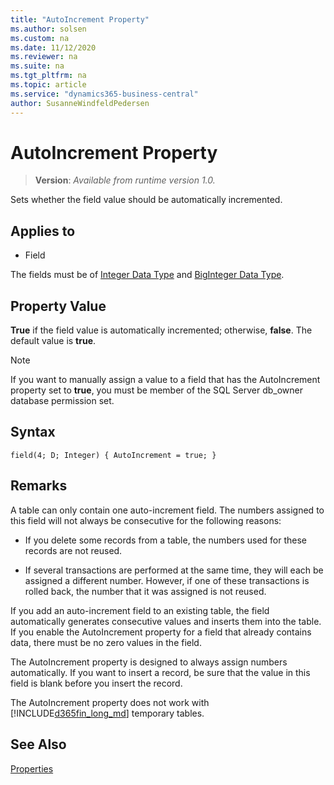 ```yaml
---
title: "AutoIncrement Property"
ms.author: solsen
ms.custom: na
ms.date: 11/12/2020
ms.reviewer: na
ms.suite: na
ms.tgt_pltfrm: na
ms.topic: article
ms.service: "dynamics365-business-central"
author: SusanneWindfeldPedersen
---
```

[//]: # (START>DO_NOT_EDIT)
[//]: # (IMPORTANT:Do not edit any of the content between here and the END>DO_NOT_EDIT.)
[//]: # (Any modifications should be made in the .xml files in the ModernDev repo.)
# AutoIncrement Property
> **Version**: _Available from runtime version 1.0._

Sets whether the field value should be automatically incremented.

## Applies to
-   Field

[//]: # (IMPORTANT: END>DO_NOT_EDIT)
The fields must be of [Integer Data Type](../datatypes/devenv-integer-data-type.md) and [BigInteger Data Type](../datatypes/devenv-biginteger-data-type.md).

## Property Value  

**True** if the field value is automatically incremented; otherwise, **false**. The default value is **true**.  
  
> [!NOTE]  
> If you want to manually assign a value to a field that has the AutoIncrement property set to **true**, you must be member of the SQL Server db_owner database permission set.  

## Syntax

```AL
field(4; D; Integer) { AutoIncrement = true; }
```

## Remarks  
A table can only contain one auto-increment field. The numbers assigned to this field will not always be consecutive for the following reasons:  
  
- If you delete some records from a table, the numbers used for these records are not reused.  
  
- If several transactions are performed at the same time, they will each be assigned a different number. However, if one of these transactions is rolled back, the number that it was assigned is not reused.  
  
If you add an auto-increment field to an existing table, the field automatically generates consecutive values and inserts them into the table. If you enable the AutoIncrement property for a field that already contains data, there must be no zero values in the field.  
  
The AutoIncrement property is designed to always assign numbers automatically. If you want to insert a record, be sure that the value in this field is blank before you insert the record.  
  
The AutoIncrement property does not work with [!INCLUDE[d365fin_long_md](../includes/d365fin_long_md.md)] temporary tables.  
  
## See Also  
 [Properties](devenv-properties.md)